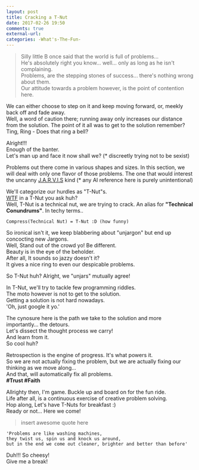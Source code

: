 ```yaml
---
layout: post
title: Cracking a T-Nut
date: 2017-02-26 19:50
comments: true
external-url:
categories: -What's-The-Fun-
---
```


>Silly little B once said that the world is full of problems...<br>
He's absolutely right you know... well... only as long as he isn't complaining.<br>
Problems, are the stepping stones of success... there's nothing wrong about them.<br>
Our attitude towards a problem however, is the point of contention here.<br>

We can either choose to step on it and keep moving forward, or, meekly back off and fade away.<br>
Well, a word of caution there; running away only increases our distance from the solution. The point of it all was to get to the solution remember?<br>
Ting, Ring - Does that ring a bell?<br>

Alright!!!<br>
Enough of the banter.<br>
Let's man up and face it now shall we? (* discreetly trying not to be sexist)<br>

Problems out there come in various shapes and sizes. In this section, we will deal with only one flavor of those problems. The one that would interest the uncanny [J.A.R.V.I.S](http://ironman.wikia.com/wiki/J.A.R.V.I.S.) kind (* any AI reference here is purely unintentional)<br>

We'll categorize our hurdles as "T-Nut"s.<br>
[WTF](/blog/2017/02/13/welcome-aboard/) in a T-Nut you ask huh?<br>
Well,  T-Nut is a technical nut, we are trying to crack. An alias for <b>"Technical Conundrums"</b>. In techy terms..<br>
```
Compress(Technical Nut) = T-Nut :D (how funny)
```

So ironical isn't it, we keep blabbering about "unjargon" but end up concocting new Jargons.<br>
Well, Stand out of the crowd yo! Be different.<br>
Beauty is in the eye of the beholder.<br>
After all, It sounds so jazzy doesn't it?<br>
It gives a nice ring to even our despicable problems.<br>

So T-Nut huh? Alright, we "unjars" mutually agree!

In T-Nut, we'll try to tackle few programming riddles.<br>
The moto however is not to get to the solution.<br>
Getting a solution is not hard nowadays.<br>
'Oh, just google it yo.'<br>

The cynosure here is the path we take to the solution and more importantly... the detours.<br>
Let's dissect the thought process we carry!<br>
And learn from it.<br>
So cool huh?<br>

Retrospection is the engine of progress. It's what powers it.<br>
So we are not actually fixing the problem, but we are actually fixing our thinking as we move along...<br>
And that, will automatically fix all problems.<br>
<b>#Trust #Faith</b>

Allrighty then, I'm game. Buckle up and board on for the fun ride.<br>
Life after all, is a continuous exercise of creative problem solving.<br>
Hop along, Let's have T-Nuts for breakfast :)<br>
Ready or not... Here we come!<br>

>insert awesome quote here

```
'Problems are like washing machines,
they twist us, spin us and knock us around,
but in the end we come out cleaner, brighter and better than before'
```

Duh!!! So cheesy!<br>
Give me a break!
